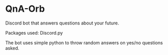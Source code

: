 # QnA-Orb
Discord bot that answers questions about your future.


Packages used: Discord.py

The bot uses simple python to throw random answers on yes/no questions asked.

